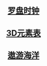 <h2 align="center">
  <a href="https://aaoe.github.io/Pages/clock">罗盘时钟</a>
</h2> 

<h2 align="center">
  <a href="https://aaoe.github.io/Pages/element">3D元素表</a>
</h2> 

<h2 align="center">
  <a href="https://aaoe.github.io/Pages/ocean">遨游海洋</a>
</h2> 
